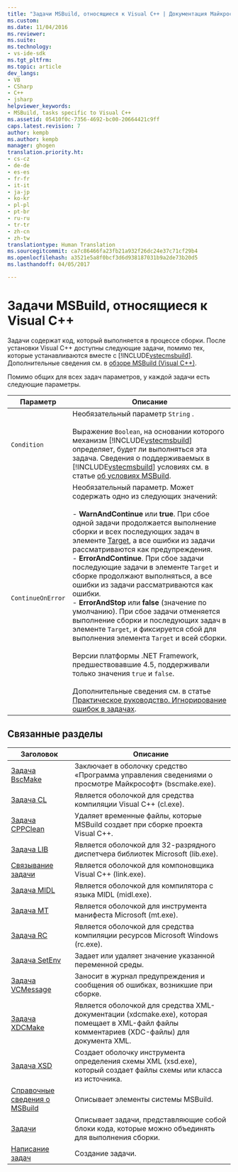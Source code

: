 ```yaml
---
title: "Задачи MSBuild, относящиеся к Visual C++ | Документация Майкрософт"
ms.custom: 
ms.date: 11/04/2016
ms.reviewer: 
ms.suite: 
ms.technology:
- vs-ide-sdk
ms.tgt_pltfrm: 
ms.topic: article
dev_langs:
- VB
- CSharp
- C++
- jsharp
helpviewer_keywords:
- MSBuild, tasks specific to Visual C++
ms.assetid: 05410f0c-7356-4692-bc00-20664421c9ff
caps.latest.revision: 7
author: kempb
ms.author: kempb
manager: ghogen
translation.priority.ht:
- cs-cz
- de-de
- es-es
- fr-fr
- it-it
- ja-jp
- ko-kr
- pl-pl
- pt-br
- ru-ru
- tr-tr
- zh-cn
- zh-tw
translationtype: Human Translation
ms.sourcegitcommit: ca7c86466fa23fb21a932f26dc24e37c71cf29b4
ms.openlocfilehash: a3521e5a8f0bcf3d6d938187031b9a2de73b20d5
ms.lasthandoff: 04/05/2017

---
```

# <a name="msbuild-tasks-specific-to-visual-c"></a>Задачи MSBuild, относящиеся к Visual C++
Задачи содержат код, который выполняется в процессе сборки. После установки Visual C++ доступны следующие задачи, помимо тех, которые устанавливаются вместе с [!INCLUDE[vstecmsbuild](../extensibility/internals/includes/vstecmsbuild_md.md)]. Дополнительные сведения см. в [обзоре MSBuild (Visual C++)](/cpp/build/msbuild-visual-cpp-overview).  
  
 Помимо общих для всех задач параметров, у каждой задачи есть следующие параметры.  
  
|Параметр|Описание|  
|---------------|-----------------|  
|`Condition`|Необязательный параметр `String` .<br /><br /> Выражение `Boolean`, на основании которого механизм [!INCLUDE[vstecmsbuild](../extensibility/internals/includes/vstecmsbuild_md.md)] определяет, будет ли выполняться эта задача. Сведения о поддерживаемых в [!INCLUDE[vstecmsbuild](../extensibility/internals/includes/vstecmsbuild_md.md)] условиях см. в статье [об условиях MSBuild](../msbuild/msbuild-conditions.md).|  
|`ContinueOnError`|Необязательный параметр. Может содержать одно из следующих значений:<br /><br /> -   **WarnAndContinue** или **true**. При сбое одной задачи продолжается выполнение сборки и всех последующих задач в элементе [Target](../msbuild/target-element-msbuild.md), а все ошибки из задачи рассматриваются как предупреждения.<br />-   **ErrorAndContinue**. При сбое задачи последующие задачи в элементе `Target` и сборке продолжают выполняться, а все ошибки из задачи рассматриваются как ошибки.<br />-   **ErrorAndStop** или **false** (значение по умолчанию). При сбое задачи отменяется выполнение сборки и последующих задач в элементе `Target`, и фиксируется сбой для выполнения элемента `Target` и всей сборки.<br /><br /> Версии платформы .NET Framework, предшествовавшие 4.5, поддерживали только значения `true` и `false`.<br /><br /> Дополнительные сведения см. в статье [Практическое руководство. Игнорирование ошибок в задачах](../msbuild/how-to-ignore-errors-in-tasks.md).|  
  
## <a name="related-topics"></a>Связанные разделы  
  
|Заголовок|Описание|  
|-----------|-----------------|  
|[Задача BscMake](../msbuild/bscmake-task.md)|Заключает в оболочку средство «Программа управления сведениями о просмотре Майкрософт» (bscmake.exe).|  
|[Задача CL](../msbuild/cl-task.md)|Является оболочкой для средства компиляции Visual C++ (cl.exe).|  
|[Задача CPPClean](../msbuild/cppclean-task.md)|Удаляет временные файлы, которые MSBuild создает при сборке проекта Visual C++.|  
|[Задача LIB](../msbuild/lib-task.md)|Является оболочкой для 32-разрядного диспетчера библиотек Microsoft (lib.exe).|  
|[Связывание задачи](../msbuild/link-task.md)|Является оболочкой для компоновщика Visual C++ (link.exe).|  
|[Задача MIDL](../msbuild/midl-task.md)|Является оболочкой для компилятора с языка MIDL (midl.exe).|  
|[Задача MT](../msbuild/mt-task.md)|Является оболочкой для инструмента манифеста Microsoft (mt.exe).|  
|[Задача RC](../msbuild/rc-task.md)|Является оболочкой для средства компиляции ресурсов Microsoft Windows (rc.exe).|  
|[Задача SetEnv](../msbuild/setenv-task.md)|Задает или удаляет значение указанной переменной среды.|  
|[Задача VCMessage](../msbuild/vcmessage-task.md)|Заносит в журнал предупреждения и сообщения об ошибках, возникшие при сборке.|  
|[Задача XDCMake](../msbuild/xdcmake-task.md)|Является оболочкой для средства XML-документации (xdcmake.exe), которая помещает в XML-файл файлы комментариев (XDC-файлы) для документа XML.|  
|[Задача XSD](../msbuild/xsd-task.md)|Создает оболочку инструмента определения схемы XML (xsd.exe), который создает файлы схемы или класса из источника.|  
|[Справочные сведения о MSBuild](../msbuild/msbuild-reference.md)|Описывает элементы системы MSBuild.|  
|[Задачи](../msbuild/msbuild-tasks.md)|Описывает задачи, представляющие собой блоки кода, которые можно объединять для выполнения сборки.|  
|[Написание задач](../msbuild/task-writing.md)|Создание задачи.|
